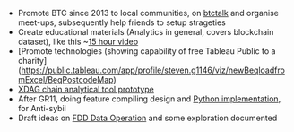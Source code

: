 - Promote BTC since 2013 to local communities, on [btctalk](https://bitcointalk.org/index.php?topic=182135.0) and organise meet-ups, subsequently help friends to setup strageties
- Create educational materials (Analytics in general, covers blockchain dataset), like this ~[15 hour video](https://github.com/cnukaus/learner)
- [Promote technologies (showing capability of  free Tableau Public to a charity]  (https://public.tableau.com/app/profile/steven.g1146/viz/newBeqloadfromExcel/BeqPostcodeMap)
- [XDAG chain analytical tool prototype](https://github.com/cnukaus/fulltextsearchanalytics)
- After GR11, doing feature compiling design and [Python implementation](https://github.com/cnukaus/Github-Scrape), for Anti-sybil
- Draft ideas on [FDD Data Operation](https://www.notion.so/FDD-Data-Operations-eb3745825a98417c8aa123828e6ed781) and some exploration documented
